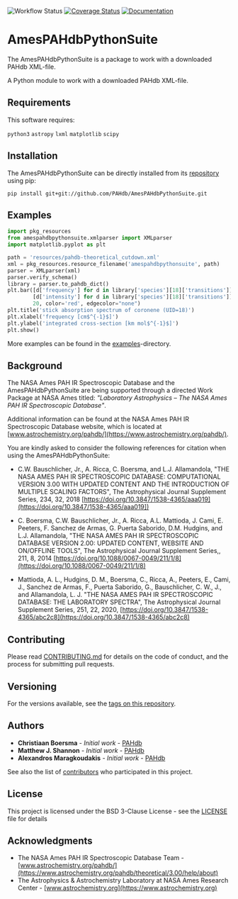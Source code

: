 ![Workflow Status](https://github.com/pahdb/AmesPAHdbPythonSuite/actions/workflows/ci.yml/badge.svg) [![Coverage Status]( https://codecov.io/gh/PAHdb/AmesPAHdbPythonSuite/graph/badge.svg)](https://codecov.io/gh/PAHdb/AmesPAHdbPythonSuite) [![Documentation](https://img.shields.io/badge/docs-available-brightgreen.svg)](https://pahdb.github.io/AmesPAHdbPythonSuite/)

# AmesPAHdbPythonSuite

The AmesPAHdbPythonSuite is a package to work with a downloaded PAHdb
XML-file.

A Python module to work with a downloaded PAHdb XML-file.

## Requirements

This software requires:

``python3``
``astropy``
``lxml``
``matplotlib``
``scipy``

## Installation

The AmesPAHdbPythonSuite can be directly installed from its
[repository](https://github.com/PAHdb/AmesPAHdbPythonSuite) using pip:

``pip install git+git://github.com/PAHdb/AmesPAHdbPythonSuite.git``

## Examples

```python
import pkg_resources
from amespahdbpythonsuite.xmlparser import XMLparser
import matplotlib.pyplot as plt

path = 'resources/pahdb-theoretical_cutdown.xml'
xml = pkg_resources.resource_filename('amespahdbpythonsuite', path)
parser = XMLparser(xml)
parser.verify_schema()
library = parser.to_pahdb_dict()
plt.bar([d['frequency'] for d in library['species'][18]['transitions']],
        [d['intensity'] for d in library['species'][18]['transitions']],
        20, color='red', edgecolor="none")
plt.title('stick absorption spectrum of coronene (UID=18)')
plt.xlabel('frequency [cm$^{-1}$]')
plt.ylabel('integrated cross-section [km mol$^{-1}$]')
plt.show()
```

More examples can be found in the
[examples](examples)-directory.

## Background

The NASA Ames PAH IR Spectroscopic Database and the
AmesPAHdbPythonSuite are being supported through a directed Work
Package at NASA Ames titled: *"Laboratory Astrophysics – The NASA Ames
PAH IR Spectroscopic Database"*.

Additional information can be found at the NASA Ames PAH IR
Spectroscopic Database website, which is located at
[www.astrochemistry.org/pahdb/](https://www.astrochemistry.org/pahdb/).

You are kindly asked to consider the following references for citation
when using the AmesPAHdbPythonSuite:

* C.W. Bauschlicher, Jr., A. Ricca, C. Boersma, and
  L.J. Allamandola, "THE NASA AMES PAH IR SPECTROSCOPIC DATABASE:
  COMPUTATIONAL VERSION 3.00 WITH UPDATED CONTENT AND THE
  INTRODUCTION OF MULTIPLE SCALING FACTORS", The Astrophysical
  Journal Supplement Series, 234, 32, 2018
  [https://doi.org/10.3847/1538-4365/aaa019](https://doi.org/10.3847/1538-4365/aaa019])

* C. Boersma, C.W. Bauschlicher, Jr., A. Ricca, A.L. Mattioda,
  J. Cami, E. Peeters, F. Sanchez de Armas, G. Puerta Saborido,
  D.M. Hudgins, and L.J. Allamandola, "THE NASA AMES PAH IR
  SPECTROSCOPIC DATABASE VERSION 2.00: UPDATED CONTENT, WEBSITE AND
  ON/OFFLINE TOOLS", The Astrophysical Journal Supplement Series,, 211, 8, 2014 [https://doi.org/10.1088/0067-0049/211/1/8](https://doi.org/10.1088/0067-0049/211/1/8)

* Mattioda, A. L., Hudgins, D. M., Boersma, C., Ricca, A.,
  Peeters, E., Cami, J., Sanchez de Armas, F., Puerta Saborido,
  G., Bauschlicher, C. W., J., and Allamandola, L. J. "THE NASA
  AMES PAH IR SPECTROSCOPIC DATABASE: THE LABORATORY SPECTRA", The
  Astrophysical Journal Supplement Series, 251, 22, 2020,
  [https://doi.org/10.3847/1538-4365/abc2c8](https://doi.org/10.3847/1538-4365/abc2c8)

## Contributing

Please read [CONTRIBUTING.md](CONTRIBUTING.md) for details on the code
of conduct, and the process for submitting pull requests.

## Versioning

For the versions available, see the [tags on this
repository](https://github.com/pahdb/amespahdbpythonsuite/tags).

## Authors

* **Christiaan Boersma** - *Initial work* - [PAHdb](https://github.com/pahdb)
* **Matthew J. Shannon** - *Initial work* - [PAHdb](https://github.com/pahdb)
* **Alexandros Maragkoudakis** - *Initial work* - [PAHdb](https://github.com/pahdb)

See also the list of [contributors](CONTRIBUTORS.md) who participated
in this project.

## License

This project is licensed under the BSD 3-Clause License - see the
[LICENSE](LICENSE) file for details

## Acknowledgments

* The NASA Ames PAH IR Spectroscopic Database Team -
  [www.astrochemistry.org/pahdb/](https://www.astrochemistry.org/pahdb/theoretical/3.00/help/about)
* The Astrophysics & Astrochemistry Laboratory at NASA Ames Research
  Center - [www.astrochemistry.org](https://www.astrochemistry.org)
